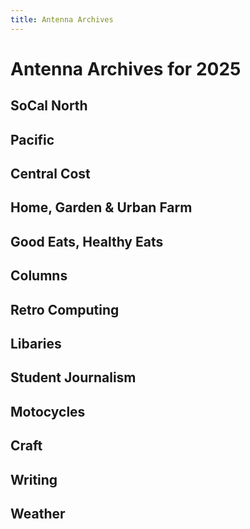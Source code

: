 ```yaml
---
title: Antenna Archives
---
```


# Antenna Archives for 2025


## SoCal North


## Pacific


## Central Cost


## Home, Garden & Urban Farm


## Good Eats, Healthy Eats


## Columns


## Retro Computing


## Libaries


## Student Journalism


## Motocycles


## Craft


## Writing


## Weather


